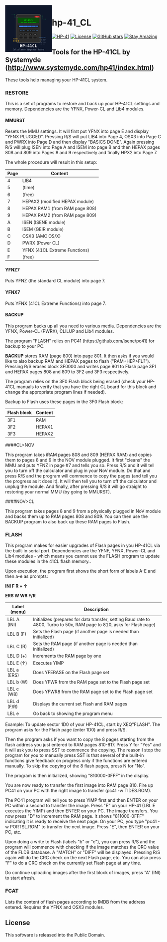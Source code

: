 <img src="img/hp41cl_logo.svg" align="left" width="150" height="150" alt="HP-41CL Logo">

# hp-41_CL

[![HP-41](https://img.shields.io/badge/HP--41-Calculator-orange)](https://en.wikipedia.org/wiki/HP-41C)
[![License](https://img.shields.io/badge/License-Public%20Domain-brightgreen.svg)](https://unlicense.org/)
[![GitHub stars](https://img.shields.io/github/stars/isene/hp-41_CL.svg)](https://github.com/isene/hp-41_CL/stargazers)
[![Stay Amazing](https://img.shields.io/badge/Stay-Amazing-blue.svg)](https://isene.org)

## Tools for the HP-41CL by Systemyde (http://www.systemyde.com/hp41/index.html)

These tools help managing your HP-41CL system.

### RESTORE

This is a set of programs to restore and back up your HP-41CL settings and memory. Dependencies are the YFNX, Power-CL and Lib4 modules.

#### MMURST

Resets the MMU settings. It will first put YFNX into page E and display "YFNX PLUGGED". Pressing R/S will put LIB4 into Page 4, OSX3 into Page C and PWRX into Page D and then display "BASICS DONE". Again pressing R/S will plug ISEN into Page A and ISEM into page B and then HEPAX pages 808 and 809 into Pages 8 and 9 respectively and finally HPX2 into Page 7.

The whole procedure will result in this setup:

Page |Content
-----|-------
4    |LIB4
5    |(time)
6    |(free)
7    |HEPAX2 (modified HEPAX module)
8    |HEPAX RAM1 (from RAM page 808)
9    |HEPAX RAM2 (from RAM page 809)
A    |ISEN (ISENE module)
B    |ISEM (GEIR module)
C    |OSX3 (AMC OS/X)
D    |PWRX (Power CL)
E    |YFNX (41CL Extreme Functions)
F    |(free)

#### YFNZ7

Puts YFNZ (the standard CL module) into page 7.

#### YFNX7

Puts YFNX (41CL Extreme Functions) into page 7.

#### BACKUP

This program backs up all you need to various media. Dependencies are the YFNX, Power-CL (PWRX), CLILUP and Lib4 modules.

The program "FLASH" relies on PC41 (https://github.com/isene/pc41) for backup to your PC.

**BACKUP** stores RAM (page 800) into page 801. It then asks if you would like to also backup RAM and HEPAX pages to flash ("RAM+HEP>FL?"). Pressing R/S erases block 3F0000 and writes page 801 to Flash page 3F1 and HEPAX pages 808 and 809 to 3F2 and 3F3 respectively.

The program relies on the 3F0 Flash block being erased (check your HP-41CL manuals to verify that you have the right CL board for this block and change the appropriate program lines if needed).

Backup to Flash uses these pages in the 3F0 Flash block:

Flash block |Content
------------|-------
3F1         |RAM
3F2         |HEPAX1
3F3         |HEPAX2

####CL>NOV

This program takes iRAM pages 808 and 809 (HEPAX RAM) and copies them to pages 8 and 9 in the NOV module plugged. It first "cleans" the MMU and puts YFNZ in page #7 and tells you so. Press R/S and it will tell you to turn off the calculator and plug in your NoV module. Do that and press R/S and the program will commence to copy the pages (and tell you the progress as it does it). It will then tell you to turn off the calculator and unplug the module. And finally, after pressing R/S it will go straight to restoring your normal MMU (by going to MMURST).


####NOV>CL

This program takes pages 8 and 9 from a physically plugged in NoV module and backs them up to RAM pages 808 and 809. You can then use the BACKUP program to also back up these RAM pages to Flash.


### FLASH

This program makes for easier upgrades of Flash pages in you HP-41CL via the built-in serial port. Dependencies are the YFNF, YFNX, Power-CL and Lib4 modules - which means you cannot use the FLASH program to update these modules in the 41CL flash memory..

Upon execution, the program first shows the short form of labels A-E and then a-e as prompts:

**__INI F R + ↑__**

**__ERS W W8 F/R__**

Label (menu)    |Description
----------------|-----------
LBL A (INI) |Initializes (prepares for data transfer, setting Baud rate to 4800, Turbo to 50x, RAM page to 810, asks for Flash page)
LBL B (F) |Sets the Flash page (if another page is needed than initialized)
LBL C (R) |Sets the RAM page (if another page is needed than initialized)
LBL D (+) |Increments the RAM page by one
LBL E (↑) |Executes YIMP
LBL a (ERS) |Does YFERASE on the Flash page set
LBL b (W) |Does YFWR from the RAM page set to the Flash page set
LBL c (W8) |Does YFWR8 from the RAM page set to the Flash page set
LBL d (F/R) |Displays the current set Flash and RAM pages
LBL e |Go back to showing the program menu

Example: To update sector 1D0 of your HP-41CL, start by XEQ"FLASH". The program asks for the Flash page (enter 1D0) and press R/S.

Then the program asks if you want to copy the 8 pages starting from the flash address you just entered to RAM pages 810-817. Press Y for "Yes" and it will ask you to press SST to commence the copying. The reason I stop the program for you to manually press SST is that several of the built-in functions give feedback on progress only if the functions are entered manually. To skip the copying of the 8 flash pages, press N for "No".

The program is then initialized, showing "810000-0FFF" in the display.

You are now ready to transfer the first image into RAM page 810. Fire up PC41 on your PC with the right image to transfer (pc41 -w TIDES.ROM). 

The PC41 program will tell you to press YIMP first and then ENTER on your PC within a second to transfer the image. Press "E" on your HP-41 (LBL E executes the YIMP) and then ENTER on your PC. The image transfers. You now press "D" to increment the RAM page. It shows "811000-0FFF" indicating it is ready to receive the next page. On your PC, you type "pc41 -w PORTSL.ROM" to transfer the next image. Press "E", then ENTER on your PC, etc.

Upon doing a write to Flash (labels "b" or "c"), you can press R/S and the program will commence with checking if the image matches the CRC value of the FLDB database. A "MATCH" or "DIFF" will be displayed. Pressing R/S again will do the CRC check on the next Flash page, etc. You can also press "F" to do a CRC check on the currently set Flash page at any time.

Do continue uploading images after the first block of images, press "A" (INI) to start afresh.


### FCAT
Lists the content of flash pages according to IMDB from the address entered. Requires the YFNX and OSX3 modules.


## License
This software is released into the Public Domain.
